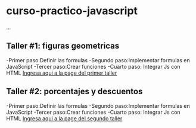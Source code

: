 # curso-practico-javascript

...

## Taller #1: figuras geometricas
-Primer paso:Definir las formulas
-Segundo paso:Implementar formulas en JavaScript
-Tercer paso:Crear funciones
-Cuarto paso: Integrar Js con HTML
[Ingresa aqui a la page del primer taller](https://charlyperez04.github.io/curso-practico-javascript/figuras.html "Ingresa aqui a la page del primer taller")


## Taller #2: porcentajes y descuentos

-Primer paso:Definir las formulas
-Segundo paso:Implementar formulas en JavaScript
-Tercer paso:Crear funciones
-Cuarto paso: Integrar Js con HTML
[Ingresa aqui a la page del segundo taller](https://charlyperez04.github.io/curso-practico-javascript/descuentos.html "Ingresa aqui a la page del segundo taller")
